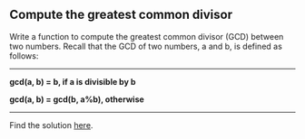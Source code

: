 ## Compute the greatest common divisor

Write a function to compute the greatest common divisor (GCD) between two numbers. Recall that the GCD of two numbers, a and b, is defined as follows:

---------------

**gcd(a, b) = b, if a is divisible by b**

**gcd(a, b) = gcd(b, a%b), otherwise**
   
---------------

Find the solution [here](solution.cpp).